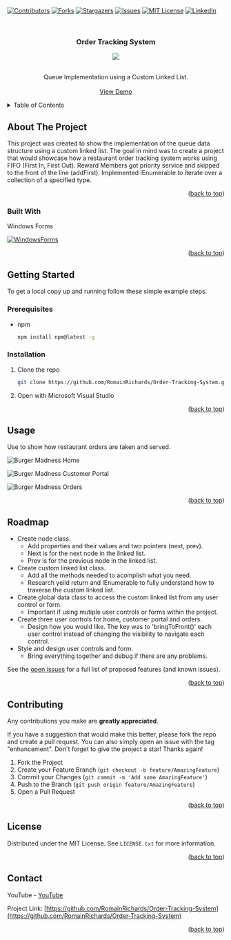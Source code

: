 <!-- PROJECT SHIELDS -->
<!--
*** I'm using markdown "reference style" links for readability.
*** Reference links are enclosed in brackets [ ] instead of parentheses ( ).
*** See the bottom of this document for the declaration of the reference variables
*** for contributors-url, forks-url, etc. This is an optional, concise syntax you may use.
*** https://www.markdownguide.org/basic-syntax/#reference-style-links
-->
[![Contributors][contributors-shield]][contributors-url]
[![Forks][forks-shield]][forks-url]
[![Stargazers][stars-shield]][stars-url]
[![Issues][issues-shield]][issues-url]
[![MIT License][license-shield]][license-url]
[![LinkedIn][linkedin-shield]][linkedin-url]



<!-- PROJECT LOGO -->
<br />
<div align="center">
<h3 align="center">Order Tracking System</h3>
 <img align="center" src="https://i.makeagif.com/media/7-23-2023/wrLm5B.gif">
  <p align="center">
    <br />
   Queue Implementation using a Custom Linked List.
    <br />
    <br />
    <a href="https://youtu.be/JnfR4s8A6bI">View Demo</a>
  </p>
</div>



<!-- TABLE OF CONTENTS -->
<details>
  <summary>Table of Contents</summary>
  <ol>
    <li>
      <a href="#about-the-project">About The Project</a>
      <ul>
        <li><a href="#built-with">Built With</a></li>
      </ul>
    </li>
    <li>
      <a href="#getting-started">Getting Started</a>
      <ul>
        <li><a href="#prerequisites">Prerequisites</a></li>
        <li><a href="#installation">Installation</a></li>
      </ul>
    </li>
    <li><a href="#usage">Usage</a></li>
    <li><a href="#roadmap">Roadmap</a></li>
    <li><a href="#contributing">Contributing</a></li>
    <li><a href="#license">License</a></li>
    <li><a href="#contact">Contact</a></li>
  </ol>
</details>



<!-- ABOUT THE PROJECT -->
## About The Project

This project was created to show the implementation of the queue data structure using a custom linked list. 
The goal in mind was to create a project that would showcase how a restaurant order tracking system works using FIFO (First In, First Out). 
Reward Members got priority service and skipped to the front of the line (addFirst). 
Implemented IEnumerable to iterate over a collection of a specified type. 
<p align="right">(<a href="#readme-top">back to top</a>)</p>



### Built With
<p align="left">Windows Forms</p>

[![WindowsForms][WindowsForms.Net]][WindowsForms-url]

<p align="right">(<a href="#readme-top">back to top</a>)</p>



<!-- GETTING STARTED -->
## Getting Started
To get a local copy up and running follow these simple example steps.

### Prerequisites

* npm
  ```sh
  npm install npm@latest -g
  ```

### Installation

1. Clone the repo
   ```sh
   git clone https://github.com/RomainRichards/Order-Tracking-System.git
   ```
2. Open with Microsoft Visual Studio
   
<p align="right">(<a href="#readme-top">back to top</a>)</p>



<!-- USAGE EXAMPLES -->
## Usage

Use to show how restaurant orders are taken and served. 

![Burger Madness Home](https://github.com/RomainRichards/Order-Tracking-System/assets/96961208/6c946c28-f393-4170-bf8e-4c383762913c)

![Burger Madness Customer Portal](https://github.com/RomainRichards/Order-Tracking-System/assets/96961208/63627daf-e202-4daa-bfd0-14e41f6d3048)

![Burger Madness Orders](https://github.com/RomainRichards/Order-Tracking-System/assets/96961208/f2ec1ce6-859b-465c-8da9-a23c6cbaad05)

<p align="right">(<a href="#readme-top">back to top</a>)</p>



<!-- ROADMAP -->
## Roadmap

* Create node class.
    * Add properties and their values and two pointers (next, prev).
    * Next is for the next node in the linked list.
    * Prev is for the previous node in the linked list.
* Create custom linked list class.
    * Add all the methods needed to acomplish what you need.
    * Research yeild return and IEnumerable to fully understand how to traverse the custom linked list.
* Create global data class to access the custom linked list from any user control or form.
    * Important if using mutiple user controls or forms within the project.
* Create three user controls for home, customer portal and orders.
    * Design how you would like. The key was to 'bringToFront()' each user control instead of changing the visibility to navigate each control. 
* Style and design user controls and form.
    * Bring everything together and debug if there are any problems.


See the [open issues](https://github.com/RomainRichards/Order-Tracking-System/issues) for a full list of proposed features (and known issues).

<p align="right">(<a href="#readme-top">back to top</a>)</p>



<!-- CONTRIBUTING -->
## Contributing

Any contributions you make are **greatly appreciated**.

If you have a suggestion that would make this better, please fork the repo and create a pull request. You can also simply open an issue with the tag "enhancement".
Don't forget to give the project a star! Thanks again!

1. Fork the Project
2. Create your Feature Branch (`git checkout -b feature/AmazingFeature`)
3. Commit your Changes (`git commit -m 'Add some AmazingFeature'`)
4. Push to the Branch (`git push origin feature/AmazingFeature`)
5. Open a Pull Request

<p align="right">(<a href="#readme-top">back to top</a>)</p>



<!-- LICENSE -->
## License

Distributed under the MIT License. See `LICENSE.txt` for more information.

<p align="right">(<a href="#readme-top">back to top</a>)</p>



<!-- CONTACT -->
## Contact

YouTube - [YouTube](https://www.youtube.com/@romainrichards7471/)

Project Link: [https://github.com/RomainRichards/Order-Tracking-System](https://github.com/RomainRichards/Order-Tracking-System)

<p align="right">(<a href="#readme-top">back to top</a>)</p>



<!-- MARKDOWN LINKS & IMAGES -->
<!-- https://www.markdownguide.org/basic-syntax/#reference-style-links -->
[contributors-shield]: https://img.shields.io/github/contributors/RomainRichards/Order-Tracking-System.svg?style=for-the-badge
[contributors-url]: https://github.com/RomainRichards/Order-Tracking-System/graphs/contributors
[forks-shield]: https://img.shields.io/github/forks/RomainRichards/Order-Tracking-System.svg?style=for-the-badge
[forks-url]: https://github.com/RomainRichards/Order-Tracking-System/network/members
[stars-shield]: https://img.shields.io/github/stars/RomainRichards/Order-Tracking-System.svg?style=for-the-badge
[stars-url]: https://github.com/RomainRichards/Order-Tracking-System/stargazers
[issues-shield]: https://img.shields.io/github/issues/RomainRichards/Order-Tracking-System.svg?style=for-the-badge
[issues-url]: https://github.com/RomainRichards/Order-Tracking-System/issues
[license-shield]: https://img.shields.io/github/license/RomainRichards/Order-Tracking-System.svg?style=for-the-badge
[license-url]: https://github.com/RomainRichards/Order-Tracking-System/blob/master/LICENSE.txt
[linkedin-shield]: https://img.shields.io/badge/-LinkedIn-black.svg?style=for-the-badge&logo=linkedin&colorB=555
[linkedin-url]: https://www.linkedin.com/in/romain-richards/
[WindowsForms.NET]: https://th.bing.com/th/id/OIP.yf4WhyahfDl9PDQ_ONW2_wHaDa?pid=ImgDet&rs=1
[WindowsForms-url]: https://learn.microsoft.com/en-us/dotnet/desktop/winforms/get-started/create-app-visual-studio?view=netdesktop-7.0&source=recommendations
